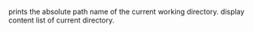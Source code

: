 prints the absolute path name of the current working directory.
display content list of current directory.